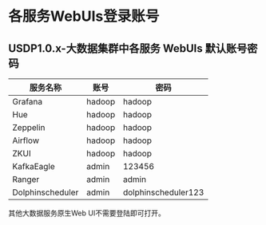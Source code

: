 # 各服务WebUIs登录账号



## USDP1.0.x-大数据集群中各服务 WebUIs 默认账号密码

| 服务名称         | 账号   | 密码                |
| ---------------- | ------ | ------------------- |
| Grafana          | hadoop | hadoop              |
| Hue              | hadoop | hadoop              |
| Zeppelin         | hadoop | hadoop              |
| Airflow          | hadoop | hadoop              |
| ZKUI             | hadoop | hadoop              |
| KafkaEagle       | admin  | 123456              |
| Ranger           | admin  | admin               |
| Dolphinscheduler | admin  | dolphinscheduler123 |

其他大数据服务原生Web UI不需要登陆即可打开。

